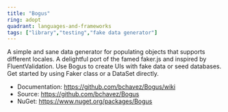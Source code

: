 ```yaml
---
title: "Bogus"
ring: adopt
quadrant: languages-and-frameworks
tags: ["library","testing","fake data generator"]
--- 
```

A simple and sane data generator for populating objects that supports different locales. A delightful port of the famed faker.js and inspired by FluentValidation. Use Bogus to create UIs with fake data or seed databases. Get started by using Faker class or a DataSet directly.

- Documentation: https://github.com/bchavez/Bogus/wiki
- Source: https://github.com/bchavez/Bogus
- NuGet: https://www.nuget.org/packages/Bogus
